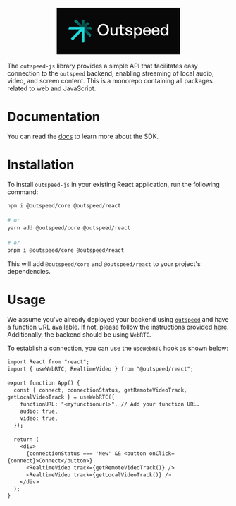 <p align="center">
  <a href="https://outspeed.ai" target="_blank">
    <picture>
      <source srcset="./assets/logo-white.webp" media="(prefers-color-scheme: dark)" />
      <source srcset="./assets/logo-black.webp" media="(prefers-color-scheme: light)" />
      <img src="./assets/logo.jpg" alt="Sentry" width="280">
    </picture>
  </a>
</p>

The `outspeed-js` library provides a simple API that facilitates easy connection to the `outspeed` backend, enabling streaming of local audio, video, and screen content. This is a monorepo containing all packages related to web and JavaScript.

# Documentation

You can read the [docs](http://docs.outspeed.ai/) to learn more about the SDK.

# Installation

To install `outspeed-js` in your existing React application, run the following command:

```bash
npm i @outspeed/core @outspeed/react

# or
yarn add @outspeed/core @outspeed/react

# or 
pnpm i @outspeed/core @outspeed/react
```

This will add `@outspeed/core` and `@outspeed/react` to your project's dependencies.

# Usage

We assume you've already deployed your backend using [`outspeed`](https://github.com/outspeed-ai/outspeed) and have a function URL available. If not, please follow the instructions provided [here](https://github.com/outspeed-ai/outspeed). Additionally, the backend should be using `WebRTC`.

To establish a connection, you can use the `useWebRTC` hook as shown below:

```tsx
import React from "react";
import { useWebRTC, RealtimeVideo } from "@outspeed/react";

export function App() {
  const { connect, connectionStatus, getRemoteVideoTrack, getLocalVideoTrack } = useWebRTC({
    functionURL: "<myfunctionurl>", // Add your function URL.
    audio: true,
    video: true,
  });

  return (
    <div>
      {connectionStatus === 'New' && <button onClick={connect}>Connect</button>}
      <RealtimeVideo track={getRemoteVideoTrack()} />
      <RealtimeVideo track={getLocalVideoTrack()} />
    </div>
  );
}
```






